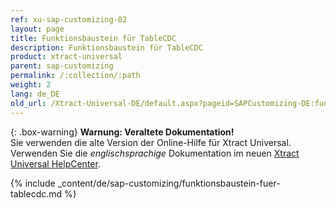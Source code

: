 ```yaml
---
ref: xu-sap-customizing-02
layout: page
title: Funktionsbaustein für TableCDC
description: Funktionsbaustein für TableCDC
product: xtract-universal
parent: sap-customizing
permalink: /:collection/:path
weight: 2
lang: de_DE
old_url: /Xtract-Universal-DE/default.aspx?pageid=SAPCustomizing-DE:funktionsbaustein-fuer-table-komprimierung	
---
```


{: .box-warning}
**Warnung: Veraltete Dokumentation!** <br>
Sie verwenden die alte Version der Online-Hilfe für Xtract Universal.<br>
Verwenden Sie die *englischsprachige* Dokumentation im neuen [Xtract Universal HelpCenter](https://helpcenter.theobald-software.com/xtract-universal/documentation/introduction/).


{% include _content/de/sap-customizing/funktionsbaustein-fuer-tablecdc.md  %}
